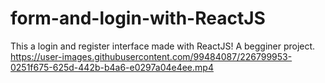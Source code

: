# form-and-login-with-ReactJS

This a login and register interface made with ReactJS! A begginer project.
https://user-images.githubusercontent.com/99484087/226799953-0251f675-625d-442b-b4a6-e0297a04e4ee.mp4

